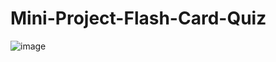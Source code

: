 # Mini-Project-Flash-Card-Quiz
![image](https://github.com/user-attachments/assets/95b0ef1f-20af-4df6-a4f6-33a25defc5c0)
